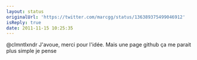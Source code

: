 ```yaml
---
layout: status
originalUrl: 'https://twitter.com/marcgg/status/136389375499046912'
isReply: true
date: 2011-11-15 10:25:35
---
```


@clmntlxndr J'avoue, merci pour l'idée. Mais une page github ça me parait plus simple je pense
